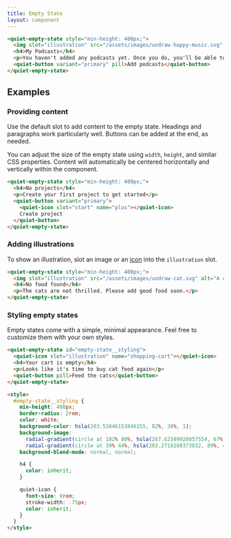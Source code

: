 ```yaml
---
title: Empty State
layout: component
---
```


```html {.example}
<quiet-empty-state style="min-height: 400px;">
  <img slot="illustration" src="/assets/images/undraw-happy-music.svg" alt="A round cartoon bird happily singing along to music">
  <h4>My Podcasts</h4>
  <p>You haven't added any podcasts yet. Once you do, you'll be able to listen to them here.</p>
  <quiet-button variant="primary" pill>Add podcasts</quiet-button>
</quiet-empty-state>
```

## Examples

### Providing content

Use the default slot to add content to the empty state. Headings and paragraphs work particularly well. Buttons can be added at the end, as needed.

You can adjust the size of the empty state using `width`, `height`, and similar CSS properties. Content will automatically be centered horizontally and vertically within the component.

```html {.example}
<quiet-empty-state style="min-height: 400px;">
  <h4>No projects</h4>
  <p>Create your first project to get started</p>
  <quiet-button variant="primary">
    <quiet-icon slot="start" name="plus"></quiet-icon>
    Create project
  </quiet-button>
</quiet-empty-state>
```

### Adding illustrations

To show an illustration, slot an image or an [icon](/docs/components/icon) into the `illustration` slot.

```html {.example}
<quiet-empty-state style="min-height: 400px;">
  <img slot="illustration" src="/assets/images/undraw-cat.svg" alt="A cartoon cat sitting and staring at the camera"></quiet-icon>
  <h4>No food found</h4>
  <p>The cats are not thrilled. Please add good food soon.</p>
</quiet-empty-state>
```

### Styling empty states

Empty states come with a simple, minimal appearance. Feel free to customize them with your own styles.

```html {.example}
<quiet-empty-state id="empty-state__styling">
  <quiet-icon slot="illustration" name="shopping-cart"></quiet-icon>
  <h4>Your cart is empty</h4>
  <p>Looks like it's time to buy cat food again</p>
  <quiet-button pill>Feed the cats</quiet-button>
</quiet-empty-state>

<style>
  #empty-state__styling {
    min-height: 400px;
    border-radius: 2rem;
    color: white;
    background-color: hsla(203.53846153846155, 82%, 30%, 1);
    background-image: 
      radial-gradient(circle at 102% 80%, hsla(267.62589928057554, 67%, 59%, 1) 0%, transparent 40.308866813608354%), 
      radial-gradient(circle at 39% 44%, hsla(203.2710280373832, 89%, 46%, 1) 0%, transparent 42.69144621670061%);
    background-blend-mode: normal, normal;

    h4 {
      color: inherit;
    }

    quiet-icon {
      font-size: 8rem;
      stroke-width: .75px;
      color: inherit;
    }
  }
</style>
```
